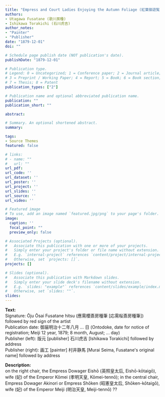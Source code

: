 ```yaml
---
title: "Empress and Court Ladies Enjoying the Autumn Foliage (紅葉御遊覧之圖, Momiji goyūran no zu)"
authors:
- Utagawa Fusatane (歌川房種)
- Ishikawa Torakichi (石川虎吉)
author_notes:
- "Painter"
- "Publisher"
date: "1879-12-01"
doi: ""

# Schedule page publish date (NOT publication's date).
publishDate: "1879-12-01"

# Publication type.
# Legend: 0 = Uncategorized; 1 = Conference paper; 2 = Journal article;
# 3 = Preprint / Working Paper; 4 = Report; 5 = Book; 6 = Book section;
# 7 = Thesis; 8 = Patent
publication_types: ["2"]

# Publication name and optional abbreviated publication name.
publication: ""
publication_short: ""

abstract:

# Summary. An optional shortened abstract.
summary:

tags:
- Source Themes
featured: false

# links:
# - name: ""
#   url: ""
url_pdf:
url_code: ''
url_dataset: ''
url_poster: ''
url_project: ''
url_slides: ''
url_source: ''
url_video: ''

# Featured image
# To use, add an image named `featured.jpg/png` to your page's folder.
image:
  caption: ''
  focal_point: ""
  preview_only: false

# Associated Projects (optional).
#   Associate this publication with one or more of your projects.
#   Simply enter your project's folder or file name without extension.
#   E.g. `internal-project` references `content/project/internal-project/index.md`.
#   Otherwise, set `projects: []`.
projects: []

# Slides (optional).
#   Associate this publication with Markdown slides.
#   Simply enter your slide deck's filename without extension.
#   E.g. `slides: "example"` references `content/slides/example/index.md`.
#   Otherwise, set `slides: ""`.
slides:
---
```


<b>Text:</b><br />
Signature: Ōju Ōsai Fusatane hitsu (應需櫻斎房種筆 [応需桜斎房種筆]) followed by red sign of the artist<br />
Publication date: 御届明治十二年八月 ... 日 (Ontodoke, date for notice of registration; Meiji 12 year, 1879; 8 month, August; ... day)<br />
Publisher (left): 版元 [publisher] 石川虎吉 [Ishikawa Torakichi] followed by address<br />
Publisher (right): 画工 [painter] 村井静馬 [Murai Seima, Fusatane's original name] followed by address<br />

<b>Description:</b><br />
on the right chair, the Empress Dowager Eishō (英照皇太后, Eishō-kōtaigō), wife (妃) of the Emperor Kōmei (孝明天皇, Kōmei-tennō); in the central chair, Empress Dowager Akinori or Empress Shōken (昭憲皇太后, Shōken-kōtaigō), wife (妃) of the Emperor Meiji (明治天皇, Meiji-tennō) ??
